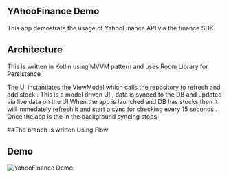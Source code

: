 

## YAhooFinance Demo

This app demostrate the usage of YahooFinance API via the finance SDK

## Architecture

This is written in Kotlin using MVVM pattern and uses Room Library for Persistance 

The UI instantiates the ViewModel which calls the repository to refresh and add stock .
This is a model driven UI , data is synced to the DB and updated via live data on the UI
When the app is launched and DB has stocks then it will immedately refresh it and start a sync 
for checking every 15 seconds .
Once the app is the in the background syncing stops 

##The branch is written Using Flow



## Demo

![YahooFinance Demo](demo/demo.gif)
